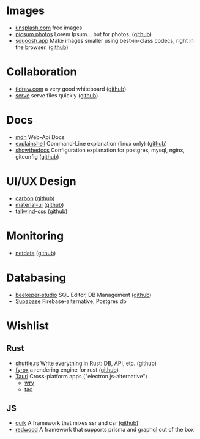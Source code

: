 # Images
- [unsplash.com](https://www.unsplash.com) free images
- [picsum.photos](https://picsum.photos) Lorem Ipsum... but for photos. ([github](https://github.com/DMarby/picsum-photos))
- [squoosh.app](https://squoosh.app) Make images smaller using best-in-class codecs, right in the browser. ([github](https://github.com/GoogleChromeLabs/squoosh))
# Collaboration
- [tldraw.com](https://www.tldraw.com) a very good whiteboard ([github](https://github.com/tldraw/tldraw))
- [serve](https://www.npmjs.com/package/serve) serve files quickly ([github](https://github.com/vercel/serve))
# Docs
- [mdn](https://developer.mozilla.org/en-US/docs/Web/API) Web-Api Docs
- [explainshell](https://www.explainshell.com/) Command-Line explanation (linux only) ([github](https://github.com/idank/explainshell))
- [showthedocs](http://showthedocs.com/) Configuration explanation for postgres, mysql, nginx, gitconfig ([github](https://github.com/idank/showthedocs))
# UI/UX Design
- [carbon](https://carbondesignsystem.com/) ([github](https://github.com/carbon-design-system/carbon))
- [material-ui](https://mui.com/core/) ([github](https://github.com/mui/material-ui))
- [tailwind-css](https://tailwindcss.com/) ([github](https://github.com/tailwindlabs/tailwindcss))
# Monitoring
- [netdata](https://www.netdata.cloud/) ([github](https://github.com/netdata/netdata))
# Databasing
- [beekeper-studio](https://www.beekeeperstudio.io/) SQL Editor, DB Management ([github](https://github.com/beekeeper-studio/beekeeper-studio))
- [Supabase](https://github.com/supabase/supabase) Firebase-alternative, Postgres db
# Wishlist
## Rust
- [shuttle.rs](https://www.shuttle.rs) Write everything in Rust: DB, API, etc. ([github](https://github.com/shuttle-hq/shuttle))
- [fyrox](https://fyrox.rs/) a rendering engine for rust ([github](https://github.com/FyroxEngine/Fyrox))
- [Tauri](https://github.com/tauri-apps/tauri) Cross-platform apps ("electron.js-alternative")
  -  [wry](https://github.com/tauri-apps/wry)
  -  [tao](https://github.com/tauri-apps/tao)
## JS
- [quik](https://qwik.builder.io/) A framework that mixes ssr and csr ([github](https://github.com/BuilderIO/qwik))
- [redwood](https://github.com/redwoodjs/redwood) A framework that supports prisma and graphql out of the box
